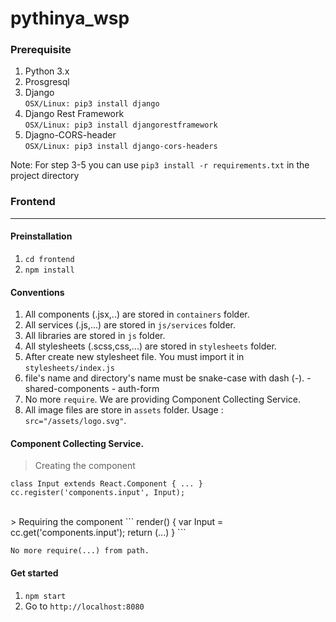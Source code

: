 # pythinya_wsp

### Prerequisite
1. Python 3.x
2. Prosgresql
3. Django  
    `
    OSX/Linux: pip3 install django
    `  
4. Django Rest Framework  
    `
    OSX/Linux: pip3 install djangorestframework
    `
5. Djagno-CORS-header   
    `
    OSX/Linux: pip3 install django-cors-headers
    `   

Note:
  For step 3-5 you can use `pip3 install -r requirements.txt` in the project directory



### Frontend
---

#### Preinstallation
  1. `cd frontend`
  2. `npm install`


#### Conventions
  1. All components (.jsx,..) are stored in `containers` folder.
  2. All services (.js,...) are stored in `js/services` folder.
  3. All libraries are stored in `js` folder.
  4. All stylesheets (.scss,css,...) are stored in `stylesheets` folder.
  5. After create new stylesheet file. You must import it in `stylesheets/index.js`
  6. file's name and directory's name must be snake-case with dash (-).
    - shared-components
    - auth-form
  7. No more `require`. We are providing Component Collecting Service.
  8. All image files are store in `assets` folder. Usage : `src="/assets/logo.svg"`.

#### Component Collecting Service.

  > Creating the component
  ```
  class Input extends React.Component { ... }
  cc.register('components.input', Input);
  ```

  <br/>
  > Requiring the component
  ```
  render() {
    var Input = cc.get('components.input');
    return (...)
  }
  ```

  `No more require(...) from path.`


#### Get started
  1. `npm start`
  2. Go to `http://localhost:8080`
